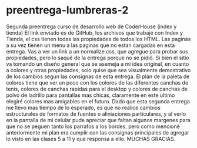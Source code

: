 # preentrega-lumbreras-2
Segunda preentrega curso de desarrollo web de CoderHouse (index y tienda)
El link enviado es de GitHub, los archivos que trabajé con Index y Tienda,  el css tienen todas las propiedades de todos los HTML.
Las paginas a su vez tienen un menu a las paginas que no estan cargadas en esta entrega.
Vas a ver un link a un normalize.css, que agregue para probar sus propiedades, pero lo saqué de la entrega porque no se pidió.
Si bien el sitio va tomando un diseño general que se asemeja a mi idea original, en cuanto a colores y otras propiedades, solo quise que sea visualmente demostrativo de los cambios segun las consignas de esta entrega. El plan de la paleta de colores tiene que ver un poco con los colores de las diferentes canchas de tenis, colores de canchas rapidas para el desktop y colores de canchas de polvo de ladrillo para pantallas mas chicas, claramente en este ultimo elegiré colores mas amigables en el futuro.
Dado que esta segunda entrega me llevo mas tiempo de lo esperado, es que no realice cambios estructurales de formatos de fuentes o aliniaciones particulares, y al verlo en la pantalla de mi celular pude apreciar que faltan algunos margenes para que no se peguen tanto los parrafos a los bordes, pero como mencioné anteriormente mi plan era cumplir con las consignas principales de agregar lo visto en las clases 5 a 11 y que responsa a ello. MUCHAS GRACIAS.

